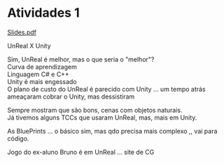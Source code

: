 # Atividades 1

[Slides.pdf](Slides.pdf)  

UnReal X Unity  

Sim, UnReal é melhor, mas o que seria o "melhor"?  
Curva de aprendizagem  
Linguagem C# e C++  
Unity é mais engessado  
O plano de custo do UnReal é parecido com Unity ... um tempo atrás ameaçaram cobrar o Unity, mas dessistiram


Sempre mostram que são bons, cenas com objetos naturais.  
Já tivemos alguns TCCs que usaram UnReal, mas, mais em Unity.

As BluePrints ... o básico sim, mas qdo precisa mais complexo ,, vai para código.

Jogo do ex-aluno Bruno é em UnReal ... site de CG
